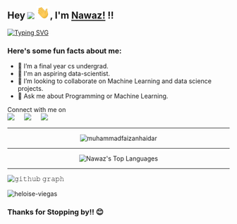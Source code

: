 ## Hey <img src="https://profile-counter.glitch.me/nawazwarsi/count.svg"> <img src="https://raw.githubusercontent.com/parth-27/parth-27/master/Hi.gif" width="30px">, I'm [Nawaz!](https://github.com/nawazwarsi) !!


[![Typing SVG](https://readme-typing-svg.herokuapp.com?font=Architects+Daughter&color=7AF79A&size=30&lines=Hey!+It's+Nawaz!;I'm+a+final+year+student...;Aspiring+Data+Scienctist)](https://git.io/typing-svg)

<h3> Here's some fun facts about me: </h3>

- 🔭 I’m a final year cs undergrad.
- 🌱 I'm an aspiring data-scientist.
- 👯 I’m looking to collaborate on Machine Learning and data science projects.
- 💬 Ask me about Programming or Machine Learning.

<p>Connect with me on
<br>	
<a target="_blank" href="https://www.linkedin.com/in/nawazwarsi/"><img src="https://img.shields.io/badge/-LinkedIn-0077B5?style=for-the-badge&logo=Linkedin&logoColor=white"></img></a>
&emsp;
<a target="_blank" href="mailto:nawaz.khan2525@gmail.com"
><img src="https://img.shields.io/badge/-Gmail-D14836?style=for-the-badge&logo=Gmail&logoColor=white"></img></a>
&emsp;
<a target="_blank" href="https://twitter.com/nawazwarsi761"><img src="https://img.shields.io/badge/-Twitter-1DA1F2?style=for-the-badge&logo=Twitter&logoColor=white"></img></a>

<br>
</p>


<hr>
<p align="center"><img src="https://github-readme-stats.vercel.app/api?username=nawazwarsi&theme=gruvbox" alt="muhammadfaizanhaidar"  /></p>
<hr>

<p align="center"><img src="https://github-readme-stats.vercel.app/api/top-langs/?username=nawazwarsi&show_icons=true&hide_border=true&theme=radical" width="37%" alt="Nawaz's Top Languages"  /></p>
<hr>

![𝚐𝚒𝚝𝚑𝚞𝚋 𝚐𝚛𝚊𝚙𝚑](https://activity-graph.herokuapp.com/graph?username=nawazwarsi&theme=gruvbox&hide_border=true&area=true)

<p><img align="center" src="https://github-readme-streak-stats.herokuapp.com/?user=nawazwarsi&" alt="heloise-viegas" /></p>


<h3>Thanks for Stopping by!! 😊</h3>
